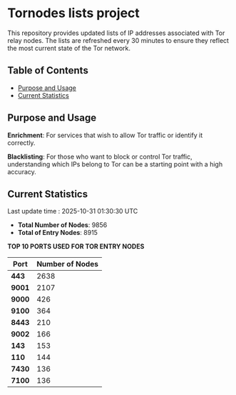 # Tornodes lists project

This repository provides updated lists of IP addresses associated with Tor relay nodes. The lists are refreshed every 30 minutes to ensure they reflect the most current state of the Tor network.

## Table of Contents

- [Purpose and Usage](#purpose-and-usage)
- [Current Statistics](#current-statistics)


## Purpose and Usage

**Enrichment**: For services that wish to allow Tor traffic or identify it correctly.

**Blacklisting**: For those who want to block or control Tor traffic, understanding which IPs belong to Tor can be a starting point with a high accuracy.

## Current Statistics

Last update time : 2025-10-31 01:30:30 UTC

- **Total Number of Nodes**: 9856
- **Total of Entry Nodes**: 8915

**TOP 10 PORTS USED FOR TOR ENTRY NODES**

| **Port** | **Number of Nodes** |
|------|-----------------|
| **443**   | 2638  |
| **9001**   | 2107  |
| **9000**   | 426  |
| **9100**   | 364  |
| **8443**   | 210  |
| **9002**   | 166  |
| **143**   | 153  |
| **110**   | 144  |
| **7430**   | 136  |
| **7100**   | 136  |

